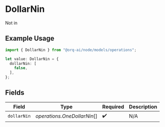 # DollarNin

Not in

## Example Usage

```typescript
import { DollarNin } from "@orq-ai/node/models/operations";

let value: DollarNin = {
  dollarNin: [
    false,
  ],
};
```

## Fields

| Field                       | Type                        | Required                    | Description                 |
| --------------------------- | --------------------------- | --------------------------- | --------------------------- |
| `dollarNin`                 | *operations.OneDollarNin*[] | :heavy_check_mark:          | N/A                         |